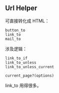 ## Url Helper

可直接转化成 HTML：

```
button_to
link_to
mail_to
```

涉及逻辑：
```
link_to_if
link_to_unless
link_to_unless_current

current_page?(options)
```

link_to 用得很多。
